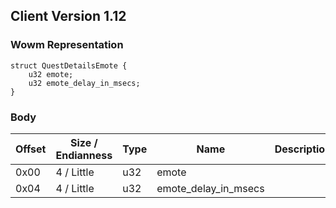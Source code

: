 ## Client Version 1.12

### Wowm Representation
```rust,ignore
struct QuestDetailsEmote {
    u32 emote;
    u32 emote_delay_in_msecs;
}
```
### Body
| Offset | Size / Endianness | Type | Name | Description |
| ------ | ----------------- | ---- | ---- | ----------- |
| 0x00 | 4 / Little | u32 | emote |  |
| 0x04 | 4 / Little | u32 | emote_delay_in_msecs |  |

